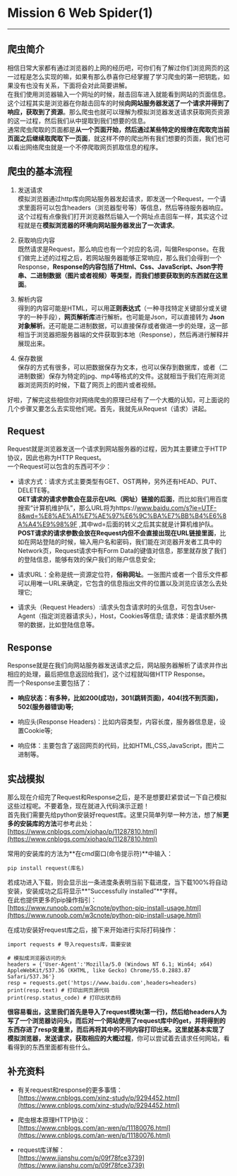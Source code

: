 # Mission 6 Web Spider(1) #
-----------------------------------------------------
## 爬虫简介 ##
相信日常大家都有通过浏览器的上网的经历吧，可你们有了解过你们浏览网页的这一过程是怎么实现的嘛，如果有那么恭喜你已经掌握了学习爬虫的第一把钥匙，如果没有也没有关系，下面将会对此简要讲解。<br>
在我们使用浏览器输入一个网址的时候，敲击回车进入就能看到网站的页面信息。这个过程其实是浏览器在你敲击回车的时候**向网站服务器发送了一个请求并得到了响应，获取到了资源**。那么爬虫也就可以理解为模拟浏览器发送请求获取网页资源的这一过程，然后我们从中提取到我们想要的信息。<br>
通常爬虫爬取的页面都是**从一个页面开始，然后通过某些特定的规律在爬取完当前页面之后继续取爬取下一页面**，就这样不停的爬出所有我们想要的页面，我们也可以看出网络爬虫就是一个不停爬取网页抓取信息的程序。

## 爬虫的基本流程 ##



1. 发送请求<br>
模拟浏览器通过http库向网站服务器发起请求，即发送一个Request，一个请求里面将可以包含headers（浏览器型号等）等信息，然后等待服务器响应。这个过程有点像我们打开浏览器然后输入一个网址点击回车一样，其实这个过程就是在**模拟浏览器的环境向网站服务器发出了一次请求**。


1. 获取响应内容<br>
既然请求是Request，那么响应也有一个对应的名词，叫做Response。在我们做完上述的过程之后，若网站服务器能够正常响应，那么我们会得到一个Response，**Response的内容包括了Html、Css、JavaScript、Json字符串、二进制数据（图片或者视频）等类型，而我们想要获取到的东西就在这里面**。


1. 解析内容<br>
得到的内容可能是HTML，可以用**正则表达式**（一种寻找特定关键部分或关键字的一种手段），**网页解析库**进行解析。也可能是Json，可以直接转为 **Json对象解析**。还可能是二进制数据，可以直接保存或者做进一步的处理，这一部相当于浏览器把服务器端的文件获取到本地（Response），然后再进行解释并展现出来。


1. 保存数据<br>
保存的方式有很多，可以把数据保存为文本，也可以保存到数据库，或者（二进制数据）保存为特定的jpg、mp4等格式的文件。这就相当于我们在用浏览器浏览网页的时候，下载了网页上的图片或者视频。

好啦，了解完这些相信你对网络爬虫的原理已经有了一个大概的认知，可上面说的几个步骤又要怎么去实现他们呢。首先，我就先从Request（请求）讲起。

## Request ##
Request就是浏览器发送一个请求到网站服务器的过程，因为其主要建立于HTTP协议，因此也称为HTTP Request。<br>
一个Request可以包含的东西可不少：


- 请求方式：请求方式主要类型有GET、OST两种，另外还有HEAD、PUT、DELETE等。<br>
**GET请求的请求参数会在显示在URL（网址）链接的后面**，而比如我们用百度搜索“计算机维护队”，那么URL将为https://www.baidu.com/s?ie=UTF-8&wd=%E8%AE%A1%E7%AE%97%E6%9C%BA%E7%BB%B4%E6%8A%A4%E9%98%9F ,其中wd=后面的转义之后其实就是计算机维护队。<br>
**POST请求的请求参数会放在Request内但不会直接出现在URL链接里面**，比如在网站登陆的时候，输入用户名和密码，我们能在浏览器开发者工具中的Network页，Request请求中有Form Data的键值对信息，那里就存放了我们的登陆信息，能够有效的保户我们的账户信息安全;


- 请求URL：全称是统一资源定位符，**俗称网址**。一张图片或者一个音乐文件都可以用唯一URL来确定，它包含的信息指出文件的位置以及浏览应该怎么去处理它;


- 请求头（Request Headers）:请求头包含请求时的头信息，可包含User-Agent（指定浏览器请求头），Host，Cookies等信息;
请求体：是请求额外携带的数据，比如登陆信息等。

## Response ##
Response就是在我们向网站服务器发送请求之后，网站服务器解析了请求并作出相应的处理，最后把信息返回给我们，这个过程就叫做HTTP Response。<br>
而一个Response主要包括了：


- **响应状态：有多种，比如200(成功)，301(跳转页面)，404(找不到页面)，502(服务器错误)等;**


- 响应头(Response Headers)：比如内容类型，内容长度，服务器信息是，设置Cookie等;


- 响应体：主要包含了返回网页的代码，比如HTML,CSS,JavaScript，图片二进制等。

## 实战模拟 ##
那么现在介绍完了Request和Response之后，是不是想要赶紧尝试一下自己模拟这些过程呢。不要着急，现在就进入代码演示正题！<br>
首先我们需要先给python安装好request库。这里只简单列举一种方法，想了解**更多的安装库的方法**可参考此处：[https://www.cnblogs.com/xiohao/p/11287810.html](https://www.cnblogs.com/xiohao/p/11287810.html)

常用的安装库的方法为**在cmd窗口(命令提示符)**中输入：

	pip install request(库名)

若成功进入下载，则会显示出一条进度条表明当前下载进度，当下载100%将自动安装，安装成功之后将显示**“Successfully installed”**字样。<br>
在此也提供更多的pip操作指引：<br>[https://www.runoob.com/w3cnote/python-pip-install-usage.html](https://www.runoob.com/w3cnote/python-pip-install-usage.html)

在成功安装好request库之后，接下来开始进行实际打码操作：

	import requests # 导入requests库，需要安装
	 
	# 模拟成浏览器访问的头
	headers = {'User-Agent':'Mozilla/5.0 (Windows NT 6.1; Win64; x64) AppleWebKit/537.36 (KHTML, like Gecko) Chrome/55.0.2883.87 Safari/537.36'}
	resp = requests.get('https://www.baidu.com',headers=headers)
	print(resp.text) # 打印出网页源代码
	print(resp.status_code) # 打印出状态码

**很容易看出，这里我们首先是导入了request模块(第一行)，然后给headers人为写了一个浏览器访问头，而后对一个网站使用了request库中的get，并将得到的东西存进了resp变量里，而后再将其中的不同内容打印出来。这里就基本实现了模拟浏览器，发送请求，获取相应的大概过程**，你可以尝试着去请求任何网站，看看得到的东西里面都有些什么。


## 补充资料 ##


- 有关request和response的更多事情：<br>[https://www.cnblogs.com/xinz-study/p/9294452.html](https://www.cnblogs.com/xinz-study/p/9294452.html)


- 爬虫根本原理HTTP协议：<br>[https://www.cnblogs.com/an-wen/p/11180076.html](https://www.cnblogs.com/an-wen/p/11180076.html)



- request库详解：<br>[https://www.jianshu.com/p/09f78fce3739](https://www.jianshu.com/p/09f78fce3739)
